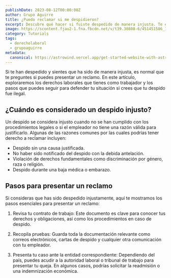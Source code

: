 ```yaml
---
publishDate: 2023-08-12T00:00:00Z
author: Grupo Aguirre
title: ¿Puedo reclamar si me despidieron?
excerpt: Descubre qué hacer si fuiste despedido de manera injusta. Te explicamos tus derechos laborales y cómo presentar un reclamo para defender tu situación.
image: https://scontent.fjau2-1.fna.fbcdn.net/v/t39.30808-6/451451586_1302464107436606_4223628114713750235_n.jpg?_nc_cat=103&ccb=1-7&_nc_sid=127cfc&_nc_eui2=AeHiNDnvZtjB3-IWqxWlZC5Dp6SQokeFZZSnpJCiR4VllBqhxaITNnEJYlpuBe26NI-ybov_S8jIx0igmz2HEIko&_nc_ohc=9NHhGTMxITIQ7kNvgFptdfc&_nc_ht=scontent.fjau2-1.fna&_nc_gid=ABouN33SwwlJtflY14hUV3R&oh=00_AYCdG4cefrfCgkcKmjT8S8ocV2tXSrguhyfgN1wNKQeRNw&oe=670F52B7
category: Tutorials
tags:
  - derecholaboral
  - grupoaguirre
metadata:
  canonical: https://astrowind.vercel.app/get-started-website-with-astro-tailwind-css
---
```


Si te han despedido y sientes que ha sido de manera injusta, es normal que te preguntes si puedes presentar un reclamo. En este artículo, exploraremos los derechos laborales que tienes como trabajador y los pasos que puedes seguir para defender tu situación si crees que tu despido fue ilegal.

## ¿Cuándo es considerado un despido injusto?

Un despido se considera injusto cuando no se han cumplido con los procedimientos legales o si el empleador no tiene una razón válida para justificarlo. Algunas de las razones comunes por las cuales podrías tener derecho a reclamar incluyen:

- Despido sin una causa justificada.
- No haber sido notificado del despido con la debida antelación.
- Violación de derechos fundamentales como discriminación por género, raza o religión.
- Despido durante una baja médica o embarazo.

## Pasos para presentar un reclamo

Si consideras que has sido despedido injustamente, aquí te mostramos los pasos esenciales para presentar un reclamo:

1.  Revisa tu contrato de trabajo: Este documento es clave para conocer tus derechos y obligaciones, así como los procedimientos en caso de despido.

2. Recopila pruebas: Guarda toda la documentación relevante como correos electrónicos, cartas de despido y cualquier otra comunicación con tu empleador.

3. Presenta tu caso ante la entidad correspondiente: Dependiendo del país, puedes acudir a la autoridad laboral o tribunal de trabajo para presentar tu queja. En algunos casos, podrías solicitar la readmisión o una indemnización económica.
